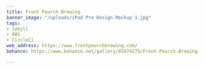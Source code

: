 ```yaml
---
title: Front Pourch Brewing
banner_image: "/uploads/iPad Pro Design Mockup 1.jpg"
tags:
- Jekyll
- AWS
- CircleCi
web_address: https://www.frontpourchbrewing.com/
behance: https://www.behance.net/gallery/85874275/Front-Pourch-Brewing-Website

---
```

